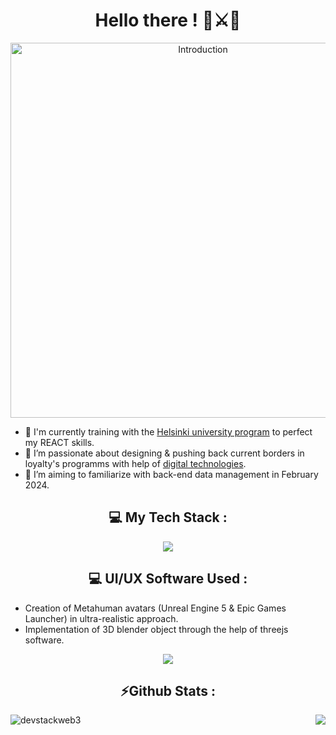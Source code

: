 <h1 align="center">Hello there ! 🥋⚔️🌌</h1>

<p align="center">
    <img width="600" src="https://github.com/devstackweb3/devstackweb3/assets/118926098/26d2024a-5f8b-4076-bc62-4275563fd3bd" alt="Introduction">
</p>

* 🔭 I'm currently training with the [Helsinki university program](https://fullstackopen.com/en/part1/a_more_complex_state_debugging_react_apps) to perfect my REACT skills.
* 🌱 I’m passionate about designing & pushing back current borders in loyalty's programms with help of [digital technologies](https://ethereum.org/en/web3).
* 📝 I’m aiming to familiarize with back-end data management in February 2024.

<h2 align="center">💻 My Tech Stack :</h2>

<p align="center">
  <a href="https://skillicons.dev">
    <img src="https://skillicons.dev/icons?i=js,html,css,tailwind,react,nextjs" />
  </a>
</p>

<h2 align="center">💻 UI/UX Software Used :</h2>

* Creation of Metahuman avatars (Unreal Engine 5 & Epic Games Launcher) in ultra-realistic approach.
* Implementation of 3D blender object through the help of threejs software.
<p align="center">
  <a href="https://skillicons.dev">
    <img src="https://skillicons.dev/icons?i=blender,unreal,threejs" />
  </a>
</p>
<h2 align="center">⚡Github Stats :</h2>

<img align="left" alt="devstackweb3" src="https://github-readme-stats.vercel.app/api?username=devstackweb3&show_icons=true&hide_border=true&count_private=true"/>
<img align="right" src="https://github-readme-stats.vercel.app/api/top-langs/?username=devstackweb3&langs_count=4"/>
